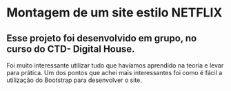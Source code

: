 # Montagem de um site estilo NETFLIX

## Esse projeto foi desenvolvido em grupo, no curso do CTD- Digital House. 

Foi muito interessante utilizar tudo que havíamos aprendido na teoria e levar para prática. Um dos pontos que achei mais interessantes foi como é fácil a utilização do Bootstrap para desenvolver o site. 



